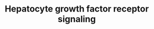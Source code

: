 ---
annotations:
- type: Cell Type Ontology
  value: hepatocyte
- type: Pathway Ontology
  value: Rho/Rac/Cdc42 mediated signaling pathway
- type: Pathway Ontology
  value: scatter factor/hepatocyte growth factor signaling pathway
authors:
- 169.230.77.174
- MaintBot
- Khanspers
- Ddigles
- Mkutmon
- Eweitz
- DeSl
description: 'Signaling pathway of the Hepatocyte Growth Factor Receptor (Homo sapiens)
  also know as C-Met. The C-Met activation results in the stimulation of a variety
  of intracellular signalling pathways, which regulate several processes such as:
  motility, migration, proliferation and invasion.'
last-edited: 2022-01-06
organisms:
- Mus musculus
redirect_from:
- /index.php/Pathway:WP193
- /instance/WP193
schema-jsonld:
- '@context': https://schema.org/
  '@id': https://wikipathways.github.io/pathways/WP193.html
  '@type': Dataset
  creator:
    '@type': Organization
    name: WikiPathways
  description: 'Signaling pathway of the Hepatocyte Growth Factor Receptor (Homo sapiens)
    also know as C-Met. The C-Met activation results in the stimulation of a variety
    of intracellular signalling pathways, which regulate several processes such as:
    motility, migration, proliferation and invasion.'
  keywords:
  - Rapgef1
  - Hras1
  - Grb2
  - Elk1
  - Rasa1
  - Map2k1
  - Stat3
  - Ptk2b
  - Hgf
  - Met
  - Fos
  - Mapk3
  - Itgb1
  - Pik3ca
  - Pten
  - Dock1
  - Crkl
  - Sos1
  - Map2k2
  - Rap1a
  - Pxn
  - Ptk2
  - Mapk8
  - Map4k1
  - Pak1
  - Src
  - Itga1
  - Raf1
  - Crk
  - Jun
  - Ptpn11
  - Gab1
  - Mapk1
  - Rap1b
  license: CC0
  name: Hepatocyte growth factor receptor signaling
seo: CreativeWork
title: Hepatocyte growth factor receptor signaling
wpid: WP193
---